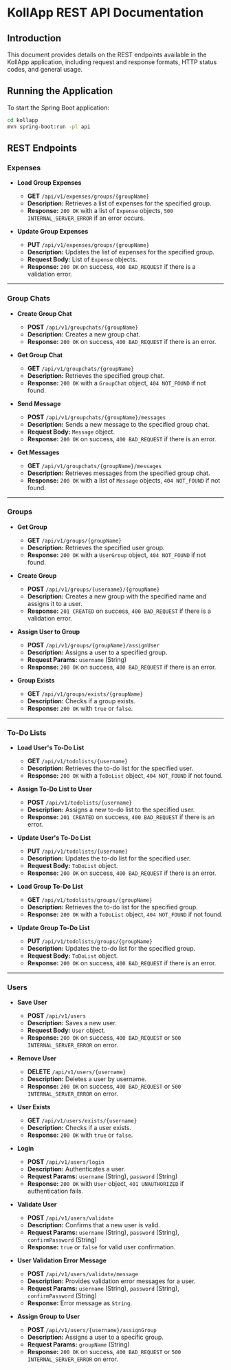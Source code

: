 # KollApp REST API Documentation

## Introduction

This document provides details on the REST endpoints available in the KollApp application, including request and response formats, HTTP status codes, and general usage.

## Running the Application

To start the Spring Boot application:

```sh
cd kollapp
mvn spring-boot:run -pl api
```

## REST Endpoints

### Expenses

- **Load Group Expenses**
  - **GET** `/api/v1/expenses/groups/{groupName}`
  - **Description:** Retrieves a list of expenses for the specified group.
  - **Response:** `200 OK` with a list of `Expense` objects, `500 INTERNAL_SERVER_ERROR` if an error occurs.

- **Update Group Expenses**
  - **PUT** `/api/v1/expenses/groups/{groupName}`
  - **Description:** Updates the list of expenses for the specified group.
  - **Request Body:** List of `Expense` objects.
  - **Response:** `200 OK` on success, `400 BAD_REQUEST` if there is a validation error.

---

### Group Chats

- **Create Group Chat**
  - **POST** `/api/v1/groupchats/{groupName}`
  - **Description:** Creates a new group chat.
  - **Response:** `200 OK` on success, `400 BAD_REQUEST` if there is an error.

- **Get Group Chat**
  - **GET** `/api/v1/groupchats/{groupName}`
  - **Description:** Retrieves the specified group chat.
  - **Response:** `200 OK` with a `GroupChat` object, `404 NOT_FOUND` if not found.

- **Send Message**
  - **POST** `/api/v1/groupchats/{groupName}/messages`
  - **Description:** Sends a new message to the specified group chat.
  - **Request Body:** `Message` object.
  - **Response:** `200 OK` on success, `400 BAD_REQUEST` if there is an error.

- **Get Messages**
  - **GET** `/api/v1/groupchats/{groupName}/messages`
  - **Description:** Retrieves messages from the specified group chat.
  - **Response:** `200 OK` with a list of `Message` objects, `404 NOT_FOUND` if not found.

---

### Groups

- **Get Group**
  - **GET** `/api/v1/groups/{groupName}`
  - **Description:** Retrieves the specified user group.
  - **Response:** `200 OK` with a `UserGroup` object, `404 NOT_FOUND` if not found.

- **Create Group**
  - **POST** `/api/v1/groups/{username}/{groupName}`
  - **Description:** Creates a new group with the specified name and assigns it to a user.
  - **Response:** `201 CREATED` on success, `400 BAD_REQUEST` if there is a validation error.

- **Assign User to Group**
  - **POST** `/api/v1/groups/{groupName}/assignUser`
  - **Description:** Assigns a user to a specified group.
  - **Request Params:** `username` (String)
  - **Response:** `200 OK` on success, `400 BAD_REQUEST` if there is an error.

- **Group Exists**
  - **GET** `/api/v1/groups/exists/{groupName}`
  - **Description:** Checks if a group exists.
  - **Response:** `200 OK` with `true` or `false`.

---

### To-Do Lists

- **Load User's To-Do List**
  - **GET** `/api/v1/todolists/{username}`
  - **Description:** Retrieves the to-do list for the specified user.
  - **Response:** `200 OK` with a `ToDoList` object, `404 NOT_FOUND` if not found.

- **Assign To-Do List to User**
  - **POST** `/api/v1/todolists/{username}`
  - **Description:** Assigns a new to-do list to the specified user.
  - **Response:** `201 CREATED` on success, `400 BAD_REQUEST` if there is an error.

- **Update User's To-Do List**
  - **PUT** `/api/v1/todolists/{username}`
  - **Description:** Updates the to-do list for the specified user.
  - **Request Body:** `ToDoList` object.
  - **Response:** `200 OK` on success, `400 BAD_REQUEST` if there is an error.

- **Load Group To-Do List**
  - **GET** `/api/v1/todolists/groups/{groupName}`
  - **Description:** Retrieves the to-do list for the specified group.
  - **Response:** `200 OK` with a `ToDoList` object, `404 NOT_FOUND` if not found.

- **Update Group To-Do List**
  - **PUT** `/api/v1/todolists/groups/{groupName}`
  - **Description:** Updates the to-do list for the specified group.
  - **Request Body:** `ToDoList` object.
  - **Response:** `200 OK` on success, `400 BAD_REQUEST` if there is an error.

---

### Users

- **Save User**
  - **POST** `/api/v1/users`
  - **Description:** Saves a new user.
  - **Request Body:** `User` object.
  - **Response:** `200 OK` on success, `400 BAD_REQUEST` or `500 INTERNAL_SERVER_ERROR` on error.

- **Remove User**
  - **DELETE** `/api/v1/users/{username}`
  - **Description:** Deletes a user by username.
  - **Response:** `200 OK` on success, `400 BAD_REQUEST` or `500 INTERNAL_SERVER_ERROR` on error.

- **User Exists**
  - **GET** `/api/v1/users/exists/{username}`
  - **Description:** Checks if a user exists.
  - **Response:** `200 OK` with `true` or `false`.

- **Login**
  - **POST** `/api/v1/users/login`
  - **Description:** Authenticates a user.
  - **Request Params:** `username` (String), `password` (String)
  - **Response:** `200 OK` with `User` object, `401 UNAUTHORIZED` if authentication fails.

- **Validate User**
  - **POST** `/api/v1/users/validate`
  - **Description:** Confirms that a new user is valid.
  - **Request Params:** `username` (String), `password` (String), `confirmPassword` (String)
  - **Response:** `true` or `false` for valid user confirmation.

- **User Validation Error Message**
  - **POST** `/api/v1/users/validate/message`
  - **Description:** Provides validation error messages for a user.
  - **Request Params:** `username` (String), `password` (String), `confirmPassword` (String)
  - **Response:** Error message as `String`.

- **Assign Group to User**
  - **POST** `/api/v1/users/{username}/assignGroup`
  - **Description:** Assigns a user to a specific group.
  - **Request Params:** `groupName` (String)
  - **Response:** `200 OK` on success, `400 BAD_REQUEST` or `500 INTERNAL_SERVER_ERROR` on error.
